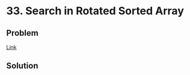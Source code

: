 # 33. Search in Rotated Sorted Array
## Problem
[Link](https://leetcode.com/problems/search-in-rotated-sorted-array/description/)
## Solution

